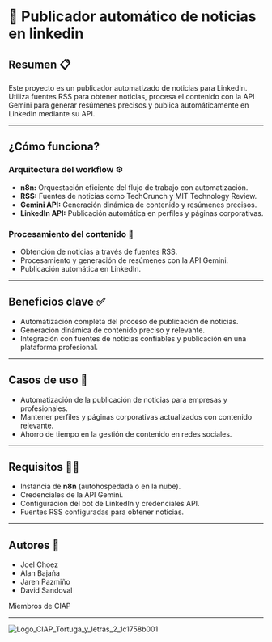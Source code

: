 # 📰 Publicador automático de noticias en linkedin

## Resumen 📋
Este proyecto es un publicador automatizado de noticias para LinkedIn. Utiliza fuentes RSS para obtener noticias, procesa el contenido con la API Gemini para generar resúmenes precisos y publica automáticamente en LinkedIn mediante su API.

---

## ¿Cómo funciona?

### Arquitectura del workflow ⚙️
- **n8n:** Orquestación eficiente del flujo de trabajo con automatización.  
- **RSS:** Fuentes de noticias como TechCrunch y MIT Technology Review.  
- **Gemini API:** Generación dinámica de contenido y resúmenes precisos.  
- **LinkedIn API:** Publicación automática en perfiles y páginas corporativas.

### Procesamiento del contenido 🧠
- Obtención de noticias a través de fuentes RSS.  
- Procesamiento y generación de resúmenes con la API Gemini.  
- Publicación automática en LinkedIn.

---

## Beneficios clave ✅
- Automatización completa del proceso de publicación de noticias.  
- Generación dinámica de contenido preciso y relevante.  
- Integración con fuentes de noticias confiables y publicación en una plataforma profesional.

---

## Casos de uso 💼
- Automatización de la publicación de noticias para empresas y profesionales.  
- Mantener perfiles y páginas corporativas actualizados con contenido relevante.  
- Ahorro de tiempo en la gestión de contenido en redes sociales.

---

## Requisitos 👨‍💻
- Instancia de **n8n** (autohospedada o en la nube).  
- Credenciales de la API Gemini.  
- Configuración del bot de LinkedIn y credenciales API.  
- Fuentes RSS configuradas para obtener noticias.

---

## Autores 👥
- Joel Choez  
- Alan Bajaña  
- Jaren Pazmiño  
- David Sandoval  

Miembros de CIAP

---
![Logo_CIAP_Tortuga_y_letras_2_1c1758b001](https://github.com/user-attachments/assets/0e9783cf-9656-4f09-a63d-5b0b8ddd1e6d)


